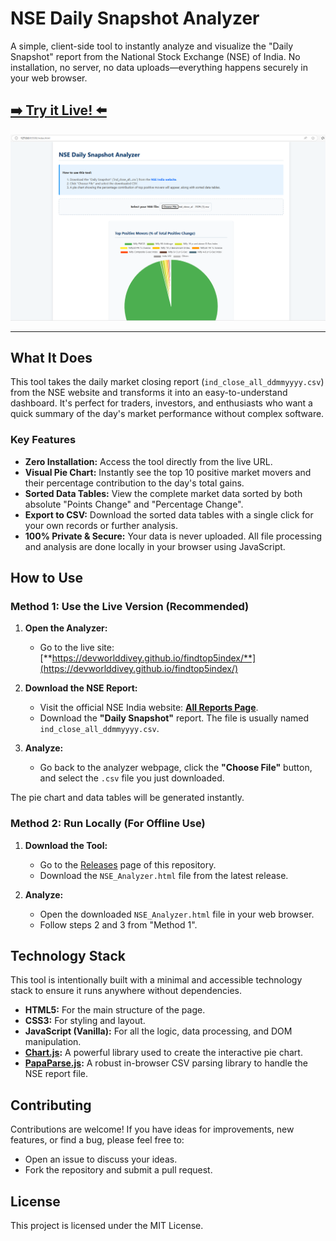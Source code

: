 # NSE Daily Snapshot Analyzer

A simple, client-side tool to instantly analyze and visualize the "Daily Snapshot" report from the National Stock Exchange (NSE) of India. No installation, no server, no data uploads—everything happens securely in your web browser.

## [➡️ Try it Live! ⬅️](https://devworlddivey.github.io/findtop5index/)

![NSE Analyzer Screenshot](image.png)

---

## What It Does

This tool takes the daily market closing report (`ind_close_all_ddmmyyyy.csv`) from the NSE website and transforms it into an easy-to-understand dashboard. It's perfect for traders, investors, and enthusiasts who want a quick summary of the day's market performance without complex software.

### Key Features

*   **Zero Installation:** Access the tool directly from the live URL.
*   **Visual Pie Chart:** Instantly see the top 10 positive market movers and their percentage contribution to the day's total gains.
*   **Sorted Data Tables:** View the complete market data sorted by both absolute "Points Change" and "Percentage Change".
*   **Export to CSV:** Download the sorted data tables with a single click for your own records or further analysis.
*   **100% Private & Secure:** Your data is never uploaded. All file processing and analysis are done locally in your browser using JavaScript.

## How to Use

### Method 1: Use the Live Version (Recommended)

1.  **Open the Analyzer:**
    *   Go to the live site: [**https://devworlddivey.github.io/findtop5index/**](https://devworlddivey.github.io/findtop5index/)

2.  **Download the NSE Report:**
    *   Visit the official NSE India website: [**All Reports Page**](https://www.nseindia.com/all-reports).
    *   Download the **"Daily Snapshot"** report. The file is usually named `ind_close_all_ddmmyyyy.csv`.

3.  **Analyze:**
    *   Go back to the analyzer webpage, click the **"Choose File"** button, and select the `.csv` file you just downloaded.

The pie chart and data tables will be generated instantly.

### Method 2: Run Locally (For Offline Use)

1.  **Download the Tool:**
    *   Go to the [Releases](https://github.com/devworlddivey/findtop5index/releases) page of this repository.
    *   Download the `NSE_Analyzer.html` file from the latest release.

2.  **Analyze:**
    *   Open the downloaded `NSE_Analyzer.html` file in your web browser.
    *   Follow steps 2 and 3 from "Method 1".

## Technology Stack

This tool is intentionally built with a minimal and accessible technology stack to ensure it runs anywhere without dependencies.

*   **HTML5:** For the main structure of the page.
*   **CSS3:** For styling and layout.
*   **JavaScript (Vanilla):** For all the logic, data processing, and DOM manipulation.
*   **[Chart.js](https://www.chartjs.org/):** A powerful library used to create the interactive pie chart.
*   **[PapaParse.js](https://www.papaparse.com/):** A robust in-browser CSV parsing library to handle the NSE report file.

## Contributing

Contributions are welcome! If you have ideas for improvements, new features, or find a bug, please feel free to:
*   Open an issue to discuss your ideas.
*   Fork the repository and submit a pull request.

## License

This project is licensed under the MIT License.